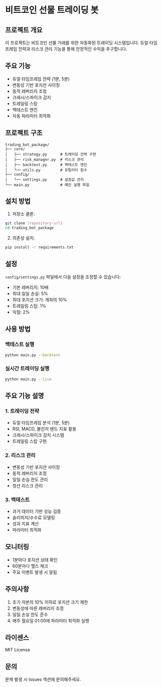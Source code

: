 # 비트코인 선물 트레이딩 봇

## 프로젝트 개요
이 프로젝트는 비트코인 선물 거래를 위한 자동화된 트레이딩 시스템입니다. 듀얼 타임프레임 전략과 리스크 관리 기능을 통해 안정적인 수익을 추구합니다.

## 주요 기능
- 듀얼 타임프레임 전략 (1분, 5분)
- 변동성 기반 포지션 사이징
- 동적 레버리지 조정
- 크래시/스파이크 감지
- 트레일링 스탑
- 백테스트 엔진
- 자동 파라미터 최적화

## 프로젝트 구조
```
trading_bot_package/
├── core/
│   ├── strategy.py      # 트레이딩 전략 구현
│   ├── risk_manager.py  # 리스크 관리
│   ├── backtest.py      # 백테스트 엔진
│   └── utils.py         # 유틸리티 함수
├── config/
│   └── settings.py      # 설정값 관리
└── main.py              # 메인 실행 파일
```

## 설치 방법
1. 저장소 클론:
```bash
git clone [repository-url]
cd trading_bot_package
```

2. 의존성 설치:
```bash
pip install -r requirements.txt
```

## 설정
`config/settings.py` 파일에서 다음 설정을 조정할 수 있습니다:
- 기본 레버리지: 10배
- 최대 일일 손실: 5%
- 최대 포지션 크기: 계좌의 10%
- 트레일링 스탑: 1%
- 익절: 2%

## 사용 방법

### 백테스트 실행
```bash
python main.py --backtest
```

### 실시간 트레이딩 실행
```bash
python main.py --live
```

## 주요 기능 설명

### 1. 트레이딩 전략
- 듀얼 타임프레임 분석 (1분, 5분)
- RSI, MACD, 볼린저 밴드 지표 활용
- 크래시/스파이크 감지 시스템
- 트레일링 스탑 구현

### 2. 리스크 관리
- 변동성 기반 포지션 사이징
- 동적 레버리지 조정
- 일일 손실 한도 관리
- 청산 리스크 관리

### 3. 백테스트
- 과거 데이터 기반 성능 검증
- 슬리피지/수수료 모델링
- 성과 지표 계산
- 파라미터 최적화

## 모니터링
- 1분마다 포지션 상태 확인
- 60분마다 헬스 체크
- 주요 이벤트 발생 시 알림

## 주의사항
1. 초기 자본의 10% 이하로 포지션 크기 제한
2. 변동성에 따른 레버리지 조정
3. 일일 손실 한도 준수
4. 매주 월요일 01:00에 파라미터 최적화 실행

## 라이센스
MIT License

## 문의
문제 발생 시 Issues 섹션에 문의해주세요. 